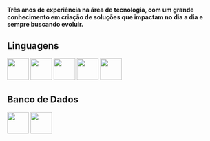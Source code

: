 #### Três anos de experiência na área de tecnologia, com um grande conhecimento em criação de soluções que impactam no dia a dia e sempre buscando evoluir.

## Linguagens  
<img height="50" width="50" src="https://cdn.jsdelivr.net/gh/devicons/devicon@latest/icons/javascript/javascript-original.svg" /> <img height="50" width="50" src="https://cdn.jsdelivr.net/gh/devicons/devicon@latest/icons/typescript/typescript-original.svg" /> <img height="50" width="50" src="https://cdn.jsdelivr.net/gh/devicons/devicon@latest/icons/html5/html5-original.svg" /> <img height="50" width="50" src="https://cdn.jsdelivr.net/gh/devicons/devicon@latest/icons/css3/css3-original.svg" /> <img height="50" width="50" src="https://cdn.jsdelivr.net/gh/devicons/devicon@latest/icons/cplusplus/cplusplus-original.svg" />
## Banco de Dados 
<img height="50" width="50" src="https://cdn.jsdelivr.net/gh/devicons/devicon@latest/icons/microsoftsqlserver/microsoftsqlserver-original.svg" /> <img height="50" width="50" src="https://cdn.jsdelivr.net/gh/devicons/devicon@latest/icons/mysql/mysql-original.svg" />
